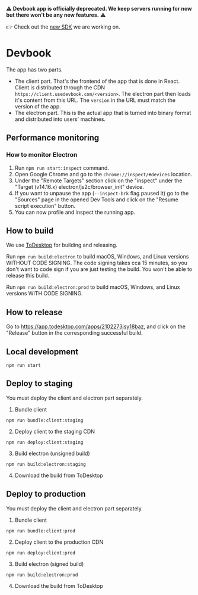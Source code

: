 ⚠️ **Devbook app is officially deprecated. We keep servers running for now but there won't be any new features.** ⚠️

👉 Check out the [new SDK](https://usedevbook.com) we are working on.

# Devbook
The app has two parts.
- The client part. That's the frontend of the app that is done in React. Client is distributed through the CDN `https://client.usedevbook.com/<version>`. The electron part then loads it's content from this URL. The `version` in the URL must match the version of the app.
- The electron part. This is the actual app that is turned into binary format and distributed into users' machines.


## Performance monitoring

### How to monitor Electron
1. Run `npm run start:inspect` command.
2. Open Google Chrome and go to the `chrome://inspect/#devices` location.
3. Under the "Remote Targets" section click on the "inspect" under the "Target (v14.16.x) electron/js2c/browser_init" device.
4. If you want to unpause the app (`--inspect-brk` flag paused it) go to the "Sources" page in the opened Dev Tools and click on the "Resume script execution" button.
5. You can now profile and inspect the running app.

## How to build

We use [ToDesktop](https://www.todesktop.com/) for building and releasing.

Run `npm run build:electron` to build macOS, Windows, and Linux versions WITHOUT CODE SIGNING. The code signing takes cca 15 minutes, so you don't want to code sign if you are just testing the build. You won't be able to release this build.

Run `npm run build:electron:prod` to build macOS, Windows, and Linux versions WITH CODE SIGNING.

## How to release

Go to https://app.todesktop.com/apps/2102273jsy18baz, and click on the "Release" button in the corresponding successful build.

## Local development
`npm run start`

## Deploy to staging
You must deploy the client and electron part separately.

1. Bundle client
```
npm run bundle:client:staging
```

2. Deploy client to the staging CDN
```
npm run deploy:client:staging
```

3. Build electron (unsigned build)
```
npm run build:electron:staging
```

4. Download the build from ToDesktop

## Deploy to production
You must deploy the client and electron part separately.

1. Bundle client
```
npm run bundle:client:prod
```

2. Deploy client to the production CDN
```
npm run deploy:client:prod
```

3. Build electron (signed build)
```
npm run build:electron:prod
```

4. Download the build from ToDesktop
